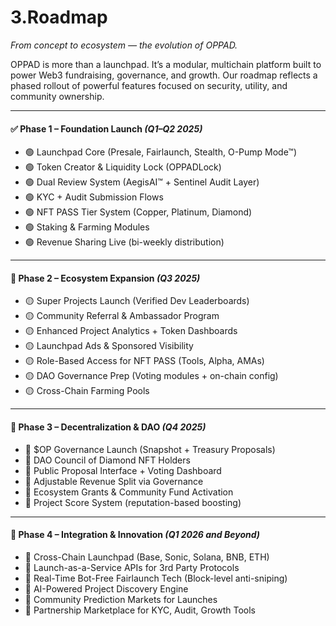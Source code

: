 # 3.Roadmap

_From concept to ecosystem — the evolution of OPPAD._

OPPAD is more than a launchpad. It’s a modular, multichain platform built to power Web3 fundraising, governance, and growth. Our roadmap reflects a phased rollout of powerful features focused on security, utility, and community ownership.

***

#### ✅ Phase 1 – Foundation Launch _(Q1–Q2 2025)_

* 🟢 Launchpad Core (Presale, Fairlaunch, Stealth, O-Pump Mode™)
* 🟢 Token Creator & Liquidity Lock (OPPADLock)
* 🟢 Dual Review System (AegisAI™ + Sentinel Audit Layer)
* 🟢 KYC + Audit Submission Flows
* 🟢 NFT PASS Tier System (Copper, Platinum, Diamond)
* 🟢 Staking & Farming Modules
* 🟢 Revenue Sharing Live (bi-weekly distribution)

***

#### 🚀 Phase 2 – Ecosystem Expansion _(Q3 2025)_

* 🟡 Super Projects Launch (Verified Dev Leaderboards)
* 🟡 Community Referral & Ambassador Program
* 🟡 Enhanced Project Analytics + Token Dashboards
* 🟡 Launchpad Ads & Sponsored Visibility
* 🟡 Role-Based Access for NFT PASS (Tools, Alpha, AMAs)
* 🟡 DAO Governance Prep (Voting modules + on-chain config)
* 🟡 Cross-Chain Farming Pools

***

#### 🔮 Phase 3 – Decentralization & DAO _(Q4 2025)_

* 🔵 $OP Governance Launch (Snapshot + Treasury Proposals)
* 🔵 DAO Council of Diamond NFT Holders
* 🔵 Public Proposal Interface + Voting Dashboard
* 🔵 Adjustable Revenue Split via Governance
* 🔵 Ecosystem Grants & Community Fund Activation
* 🔵 Project Score System (reputation-based boosting)

***

#### 🧬 Phase 4 – Integration & Innovation _(Q1 2026 and Beyond)_

* 🔴 Cross-Chain Launchpad (Base, Sonic, Solana, BNB, ETH)
* 🔴 Launch-as-a-Service APIs for 3rd Party Protocols
* 🔴 Real-Time Bot-Free Fairlaunch Tech (Block-level anti-sniping)
* 🔴 AI-Powered Project Discovery Engine
* 🔴 Community Prediction Markets for Launches
* 🔴 Partnership Marketplace for KYC, Audit, Growth Tools
